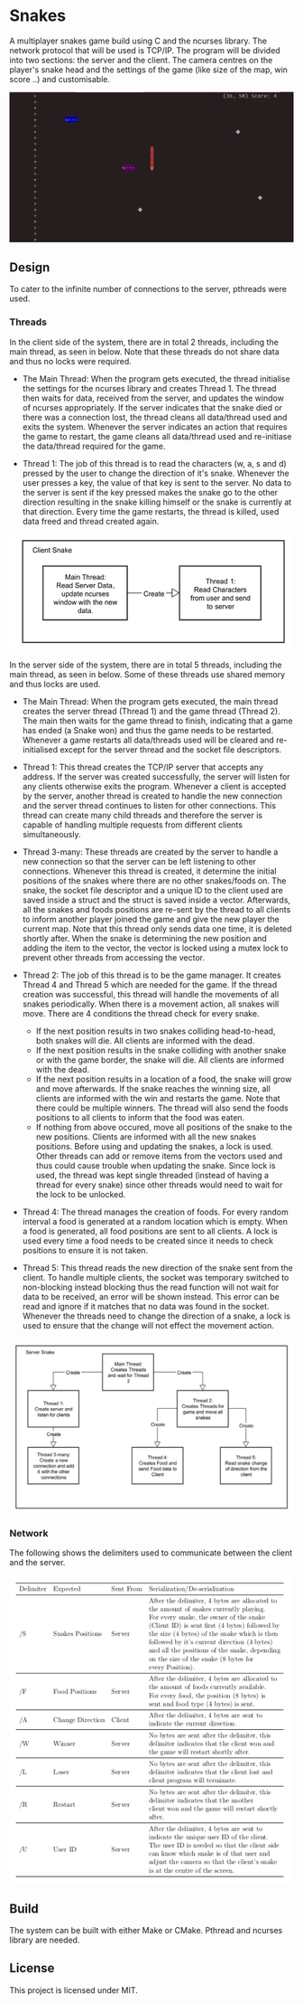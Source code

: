 # Snakes

A multiplayer snakes game build using C and the ncurses library. The network protocol that will be used is TCP/IP. The program will be divided into two sections: the server and the client. The camera centres on the player's snake head and the settings of the game (like size of the map, win score ..) and customisable.

![Image](images/play.png "Game Layout")

## Design

To cater to the infinite number of connections to the server, pthreads were used.

### Threads

In the client side of the system, there are in total 2 threads, including the main thread, as seen in below. Note that these threads do not share data and thus no locks were required.

* The Main Thread: When the program gets executed, the thread initialise the settings for the ncurses library and creates Thread 1. The thread then waits for data, received from the server, and updates the window of ncurses appropriately. If the server indicates that the snake died or there was a connection lost, the thread cleans all data/thread used and exits the system. Whenever the server indicates an action that requires the game to restart, the game cleans all data/thread used and re-initiase the data/thread required for the game.

* Thread 1: The job of this thread is to read the characters (w, a, s and d) pressed by the user to change the direction of it's snake. Whenever the user presses a key, the value of that key is sent to the server. No data to the server is sent if the key pressed makes the snake go to the other direction resulting in the snake killing himself or the snake is currently at that direction. Every time the game restarts, the thread is killed, used data freed and thread created again.

![Image](images/clientPThread.jpg "Client Design")

In the server side of the system, there are in total 5 threads, including the main thread, as seen in below. Some of these threads use shared memory and thus locks are used.

* The Main Thread: When the program gets executed, the main thread creates the server thread (Thread 1) and the game thread (Thread 2). The main then waits for the game thread to finish, indicating that a game has ended (a Snake won) and thus the game needs to be restarted. Whenever a game restarts all data/threads used will be cleared and re-initialised except for the server thread and the socket file descriptors.

* Thread 1: This thread creates the TCP/IP server that accepts any address. If the server was created successfully, the server will listen for any clients otherwise exits the program. Whenever a client is accepted by the server, another thread is created to handle the new connection and the server thread continues to listen for other connections. This thread can create many child threads and therefore the server is capable of handling multiple requests from different clients simultaneously.

* Thread 3-many: These threads are created by the server to handle a new connection so that the server can be left listening to other connections. Whenever this thread is created, it determine the initial positions of the snakes where there are no other snakes/foods on. The snake, the socket file descriptor and a unique ID to the client used are saved inside a struct and the struct is saved inside a vector. Afterwards, all the snakes and foods positions are re-sent by the thread to all clients to inform another player joined the game and give the new player the current map. Note that this thread only sends data one time, it is deleted shortly after. When the snake is determining the new position and adding the item to the vector, the vector is locked using a mutex lock to prevent other threads from accessing the vector.

* Thread 2: The job of this thread is to be the game manager. It creates Thread 4 and Thread 5 which are needed for the game. If the thread creation was successful, this thread will handle the movements of all snakes periodically. When there is a movement action, all snakes will move. There are 4 conditions the thread check for every snake. 
	* If the next position results in two snakes colliding head-to-head, both snakes will die. All clients are informed with the dead.
	* If the next position results in the snake colliding with another snake or with the game border, the snake will die. All clients are informed with the dead.
	* If the next position results in a location of a food, the snake will grow and move afterwards. If the snake reaches the winning size, all clients are informed with the win and restarts the game. Note that there could be multiple winners. The thread will also send the foods positions to all clients to inform that the food was eaten.
	* If nothing from above occured, move all positions of the snake to the new positions. Clients are informed with all the new snakes positions.
Before using and updating the snakes, a lock is used. Other threads can add or remove items from the vectors used and thus could cause trouble when updating the snake. Since lock is used, the thread was kept single threaded (instead of having a thread for every snake) since other threads would need to wait for the lock to be unlocked.

* Thread 4: The thread manages the creation of foods. For every random interval a food is generated at a random location which is empty. When a food is generated, all food positions are sent to all clients. A lock is used every time a food needs to be created since it needs to check positions to ensure it is not taken.

* Thread 5: This thread reads the new direction of the snake sent from the client. To handle multiple clients, the socket was temporary switched to non-blocking instead blocking thus the read function will not wait for data to be received, an error will be shown instead. This error can be read and ignore if it matches that no data was found in the socket. Whenever the threads need to change the direction of a snake, a lock is used to ensure that the change will not effect the movement action. 

![Image](images/serverPThread.jpg "Server Design")

### Network

The following shows the delimiters used to communicate between the client and the server. 

![Image](images/delimiters.png "Delimiters")


## Build

The system can be built with either Make or CMake. Pthread and ncurses library are needed.

## License

This project is licensed under MIT.

